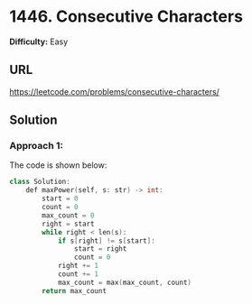# 1446. Consecutive Characters
**Difficulty:** Easy

## URL

https://leetcode.com/problems/consecutive-characters/

## Solution

### Approach 1:

The code is shown below:

```c++
class Solution:
    def maxPower(self, s: str) -> int:
        start = 0
        count = 0
        max_count = 0
        right = start
        while right < len(s):
            if s[right] != s[start]:
                start = right
                count = 0
            right += 1
            count += 1
            max_count = max(max_count, count)
        return max_count
```

